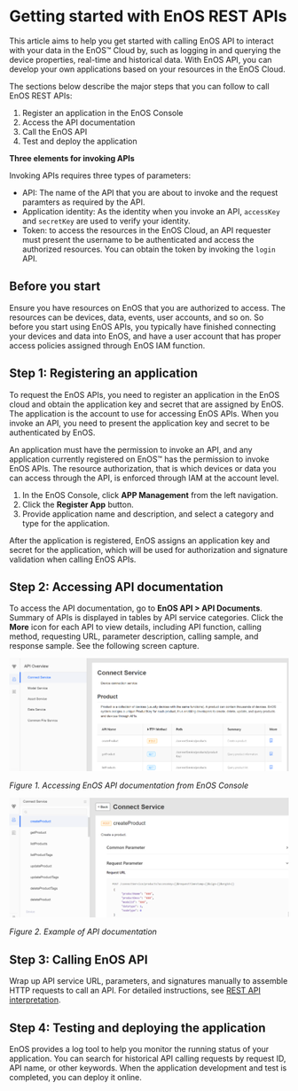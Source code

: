 # Getting started with EnOS REST APIs

This article aims to help you get started with calling EnOS API to interact with your data in the EnOS™ Cloud by, such as logging in and querying the device properties, real-time and historical data. With EnOS API, you can develop your own applications based on your resources in the EnOS Cloud.

The sections below describe the major steps that you can follow to call EnOS REST APIs:

1. Register an application in the EnOS Console
2. Access the API documentation
3. Call the EnOS API
4. Test and deploy the application

**Three elements for invoking APIs**

Invoking APIs requires three types of parameters:

- API: The name of the API that you are about to invoke and the request paramters as required by the API.
- Application identity: As the identity when you invoke an API, `accessKey` and `secretKey` are used to verify your identity.
- Token: to access the resources in the EnOS Cloud, an API requester must present the username to be authenticated and access the authorized resources. You can obtain the token by invoking the `login` API.

## Before you start

Ensure you have resources on EnOS that you are authorized to access. The resources can be devices, data, events, user accounts, and so on. So before you start using EnOS APIs, you typically have finished connecting your devices and data into EnOS, and have a user account that has proper access policies assigned through EnOS IAM function.

## Step 1: Registering an application

To request the EnOS APIs, you need to register an application in the EnOS cloud and obtain the application key and secret that are assigned by EnOS. The application is the account to use for accessing EnOS APIs. When you invoke an API, you need to present the application key and secret to be authenticated by EnOS.

An application must have the permission to invoke an API, and any application currently registered on EnOS™ has the permission to invoke EnOS APIs. The resource authorization, that is which devices or data you can access through the API, is enforced through IAM at the account level.

1. In the EnOS Console, click **APP Management** from the left navigation.
2. Click the **Register App** button.
3. Provide application name and description, and select a category and type for the application.

After the application is registered, EnOS assigns an application key and secret for the application, which will be used for authorization and signature validation when calling EnOS APIs.

## Step 2: Accessing API documentation

To access the API documentation, go to **EnOS API > API Documents**. Summary of APIs is displayed in tables by API service categories. Click the **More** icon for each API to view details, including API function, calling method, requesting URL, parameter description, calling sample, and response sample. See the following screen capture.

![](media/List_of_APIs.png)

*Figure 1. Accessing EnOS API documentation from EnOS Console*



![](media/Example_of_API_details.png)

*Figure 2. Example of API documentation*

## Step 3: Calling EnOS API

 Wrap up API service URL, parameters, and signatures manually to assemble HTTP requests to call an API. For detailed instructions, see [REST API interpretation](rest_api_interpretation).

## Step 4: Testing and deploying the application

EnOS provides a log tool to help you monitor the running status of your application. You can search for historical API calling requests by request ID, API name, or other keywords. When the application development and test is completed, you can deploy it online.
